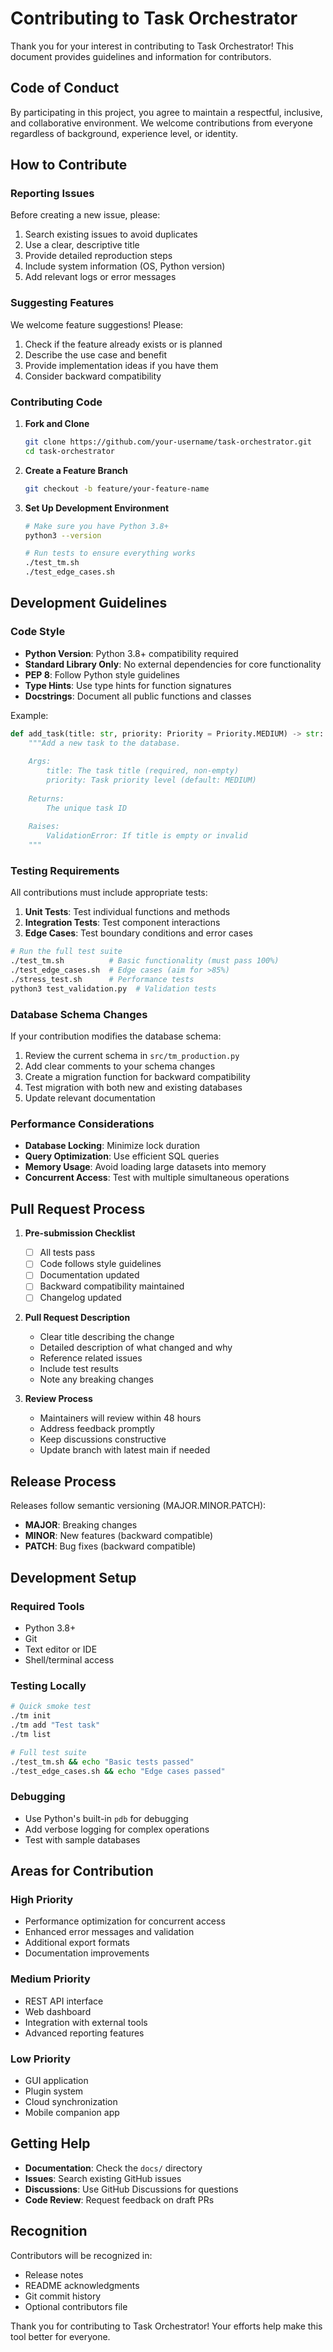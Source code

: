# Contributing to Task Orchestrator

Thank you for your interest in contributing to Task Orchestrator! This document provides guidelines and information for contributors.

## Code of Conduct

By participating in this project, you agree to maintain a respectful, inclusive, and collaborative environment. We welcome contributions from everyone regardless of background, experience level, or identity.

## How to Contribute

### Reporting Issues

Before creating a new issue, please:
1. Search existing issues to avoid duplicates
2. Use a clear, descriptive title
3. Provide detailed reproduction steps
4. Include system information (OS, Python version)
5. Add relevant logs or error messages

### Suggesting Features

We welcome feature suggestions! Please:
1. Check if the feature already exists or is planned
2. Describe the use case and benefit
3. Provide implementation ideas if you have them
4. Consider backward compatibility

### Contributing Code

1. **Fork and Clone**
   ```bash
   git clone https://github.com/your-username/task-orchestrator.git
   cd task-orchestrator
   ```

2. **Create a Feature Branch**
   ```bash
   git checkout -b feature/your-feature-name
   ```

3. **Set Up Development Environment**
   ```bash
   # Make sure you have Python 3.8+
   python3 --version
   
   # Run tests to ensure everything works
   ./test_tm.sh
   ./test_edge_cases.sh
   ```

## Development Guidelines

### Code Style

- **Python Version**: Python 3.8+ compatibility required
- **Standard Library Only**: No external dependencies for core functionality
- **PEP 8**: Follow Python style guidelines
- **Type Hints**: Use type hints for function signatures
- **Docstrings**: Document all public functions and classes

Example:
```python
def add_task(title: str, priority: Priority = Priority.MEDIUM) -> str:
    """Add a new task to the database.
    
    Args:
        title: The task title (required, non-empty)
        priority: Task priority level (default: MEDIUM)
        
    Returns:
        The unique task ID
        
    Raises:
        ValidationError: If title is empty or invalid
    """
```

### Testing Requirements

All contributions must include appropriate tests:

1. **Unit Tests**: Test individual functions and methods
2. **Integration Tests**: Test component interactions
3. **Edge Cases**: Test boundary conditions and error cases

```bash
# Run the full test suite
./test_tm.sh          # Basic functionality (must pass 100%)
./test_edge_cases.sh  # Edge cases (aim for >85%)
./stress_test.sh      # Performance tests
python3 test_validation.py  # Validation tests
```

### Database Schema Changes

If your contribution modifies the database schema:
1. Review the current schema in `src/tm_production.py`
2. Add clear comments to your schema changes
3. Create a migration function for backward compatibility
4. Test migration with both new and existing databases
5. Update relevant documentation

### Performance Considerations

- **Database Locking**: Minimize lock duration
- **Query Optimization**: Use efficient SQL queries
- **Memory Usage**: Avoid loading large datasets into memory
- **Concurrent Access**: Test with multiple simultaneous operations

## Pull Request Process

1. **Pre-submission Checklist**
   - [ ] All tests pass
   - [ ] Code follows style guidelines
   - [ ] Documentation updated
   - [ ] Backward compatibility maintained
   - [ ] Changelog updated

2. **Pull Request Description**
   - Clear title describing the change
   - Detailed description of what changed and why
   - Reference related issues
   - Include test results
   - Note any breaking changes

3. **Review Process**
   - Maintainers will review within 48 hours
   - Address feedback promptly
   - Keep discussions constructive
   - Update branch with latest main if needed

## Release Process

Releases follow semantic versioning (MAJOR.MINOR.PATCH):
- **MAJOR**: Breaking changes
- **MINOR**: New features (backward compatible)
- **PATCH**: Bug fixes (backward compatible)

## Development Setup

### Required Tools
- Python 3.8+
- Git
- Text editor or IDE
- Shell/terminal access

### Testing Locally
```bash
# Quick smoke test
./tm init
./tm add "Test task"
./tm list

# Full test suite
./test_tm.sh && echo "Basic tests passed"
./test_edge_cases.sh && echo "Edge cases passed"
```

### Debugging
- Use Python's built-in `pdb` for debugging
- Add verbose logging for complex operations
- Test with sample databases

## Areas for Contribution

### High Priority
- Performance optimization for concurrent access
- Enhanced error messages and validation
- Additional export formats
- Documentation improvements

### Medium Priority
- REST API interface
- Web dashboard
- Integration with external tools
- Advanced reporting features

### Low Priority
- GUI application
- Plugin system
- Cloud synchronization
- Mobile companion app

## Getting Help

- **Documentation**: Check the `docs/` directory
- **Issues**: Search existing GitHub issues
- **Discussions**: Use GitHub Discussions for questions
- **Code Review**: Request feedback on draft PRs

## Recognition

Contributors will be recognized in:
- Release notes
- README acknowledgments
- Git commit history
- Optional contributors file

Thank you for contributing to Task Orchestrator! Your efforts help make this tool better for everyone.
